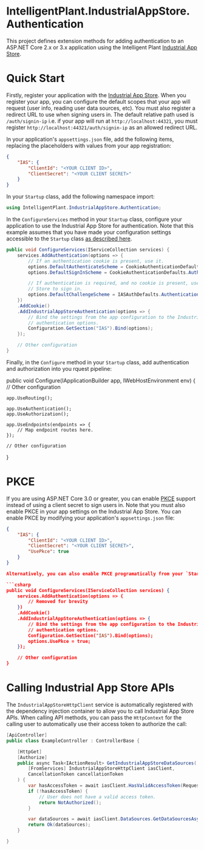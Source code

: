﻿# IntelligentPlant.IndustrialAppStore.Authentication

This project defines extension methods for adding authentication to an ASP.NET Core 2.x or 3.x application using the Intelligent Plant [Industrial App Store](https://appstore.intelligentplant.com).


# Quick Start

Firstly, register your application with the [Industrial App Store](https://appstore.intelligentplant.com). When you register your app, you can configure the default scopes that your app will request (user info, reading user data sources, etc). You must also register a redirect URL to use when signing users in. The default relative path used is `/auth/signin-ip` i.e. if your app will run at `http://localhost:44321`, you must register `http://localhost:44321/auth/signin-ip` as an allowed redirect URL.

In your application's `appsettings.json` file, add the following items, replacing the placeholders with values from your app registration:

```json
{
    "IAS": {
        "ClientId": "<YOUR CLIENT ID>",
        "ClientSecret": "<YOUR CLIENT SECRET>"
    }
}
```

In your `Startup` class, add the following namespace import:

```csharp
using IntelligentPlant.IndustrialAppStore.Authentication;
```

In the `ConfigureServices` method in your `Startup` class, configure your application to use the Industrial App Store for authentication. Note that this example assumes that you have made your configuration settings accessible to the `Startup` class [as described here](https://docs.microsoft.com/en-us/aspnet/core/fundamentals/configuration#access-configuration-in-startup).

```csharp
public void ConfigureServices(IServiceCollection services) {
    services.AddAuthentication(options => {
        // If an authentication cookie is present, use it.
        options.DefaultAuthenticateScheme = CookieAuthenticationDefaults.AuthenticationScheme;
        options.DefaultSignInScheme = CookieAuthenticationDefaults.AuthenticationScheme;

        // If authentication is required, and no cookie is present, use the Industrial App 
        // Store to sign in.
        options.DefaultChallengeScheme = IASAuthDefaults.AuthenticationScheme;
    })
    .AddCookie()
    .AddIndustrialAppStoreAuthentication(options => {
        // Bind the settings from the app configuration to the Industrial App Store 
        // authentication options.
        Configuration.GetSection("IAS").Bind(options);
    });

    // Other configuration
}
```

Finally, in the `Configure` method in your `Startup` class, add authentication and authorization into you rquest pipeline:

public void Configure(IApplicationBuilder app, IWebHostEnvironment env) {
    // Other configuration

    app.UseRouting();

    app.UseAuthentication();
    app.UseAuthorization();

    app.UseEndpoints(endpoints => {
        // Map endpoint routes here.
    });

    // Other configuration
}


# PKCE

If you are using ASP.NET Core 3.0 or greater, you can enable [PKCE](https://oauth.net/2/pkce/) support instead of using a client secret to sign users in. Note that you must also enable PKCE in your app settings on the Industrial App Store. You can enable PKCE by modifying your application's `appsettings.json` file:

```json
{
    "IAS": {
        "ClientId": "<YOUR CLIENT ID>",
        "ClientSecret": "<YOUR CLIENT SECRET>",
        "UsePkce": true
    }
} 

Alternatively, you can also enable PKCE programatically from your `Startup` class:

```csharp
public void ConfigureServices(IServiceCollection services) {
    services.AddAuthentication(options => {
        // Removed for brevity
    })
    .AddCookie()
    .AddIndustrialAppStoreAuthentication(options => {
        // Bind the settings from the app configuration to the Industrial App Store 
        // authentication options.
        Configuration.GetSection("IAS").Bind(options);
        options.UsePkce = true;
    });

    // Other configuration
}
```

# Calling Industrial App Store APIs

The `IndustrialAppStoreHttpClient` service is automatically registered with the dependency injection container to allow you to call Industrial App Store APIs. When calling API methods, you can pass the `HttpContext` for the calling user to automatically use their access token to authorize the call:

```csharp
[ApiController]
public class ExampleController : ControllerBase {

    [HttpGet]
    [Authorize]
    public async Task<IActionResult> GetIndustrialAppStoreDataSources(
        [FromServices] IndustrialAppStoreHttpClient iasClient,
        CancellationToken cancellationToken
    ) {
        var hasAccessToken = await iasClient.HasValidAccessToken(Request.HttpContext);
        if (!hasAccessToken) {
            // User does not have a valid access token.
            return NotAuthorized();
        }

        var dataSources = await iasClient.DataSources.GetDataSourcesAsync(Request.HttpContext, cancellationToken);
        return Ok(dataSources);
    }

}
```
